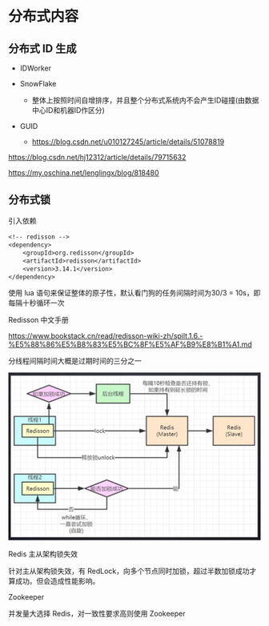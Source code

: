 # 分布式内容

## 分布式 ID 生成

- IDWorker

- SnowFlake
  - 整体上按照时间自增排序，并且整个分布式系统内不会产生ID碰撞(由数据中心ID和机器ID作区分)

- GUID
  - https://blog.csdn.net/u010127245/article/details/51078819

https://blog.csdn.net/hj12312/article/details/79715632

https://my.oschina.net/lenglingx/blog/818480





## 分布式锁

引入依赖

```
<!-- redisson -->
<dependency>
    <groupId>org.redisson</groupId>
    <artifactId>redisson</artifactId>
    <version>3.14.1</version>
</dependency>
```



使用 lua 语句来保证整体的原子性，默认看门狗的任务间隔时间为30/3 = 10s，即每隔十秒循环一次



Redisson 中文手册

https://www.bookstack.cn/read/redisson-wiki-zh/spilt.1.6.-%E5%88%86%E5%B8%83%E5%BC%8F%E5%AF%B9%E8%B1%A1.md



分线程间隔时间大概是过期时间的三分之一

![image-20210303160704684](分布式内容.assets/image-20210303160704684.png)



Redis 主从架构锁失效

针对主从架构锁失效，有 RedLock，向多个节点同时加锁，超过半数加锁成功才算成功。但会造成性能影响。

Zookeeper



并发量大选择 Redis，对一致性要求高则使用 Zookeeper





